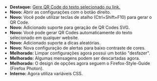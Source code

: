 * **Destaque:** [Gere QR Code do texto selecionado ou link.](https://github.com/rugk/offline-qr-code/blob/master/assets/screencasts/qrMenuFromPhoneNumber.gif)
* **Novo:** Abrir as configurações com o botão direito.
* **Novo:** Você pode utilizar teclas de atalho (Ctrl+Shift+F10) para gerar o QR Code.
* **Novo:** Adicionado suporte para geração de QR Codes SVG.
* **Novo:** Você pode gerar QR Codes automaticamente do texto selecionado em qualquer website.
* **Novo:** Adicionado suporte a dicas aleatórias.
* **Novo:** Nova configuração de alertas para baixo contraste de cores.
* **Melhorado:** Limpar configurações agora possui um botão "desfazer".
* **Melhorado:** Algumas mensagens podem ser descartadas agora.
* **Melhorado:** O design de opções agora seguem o Firefox-Style-Guide (Firefox Photon).
* **Interno:** Agora utiliza variáveis CSS.
